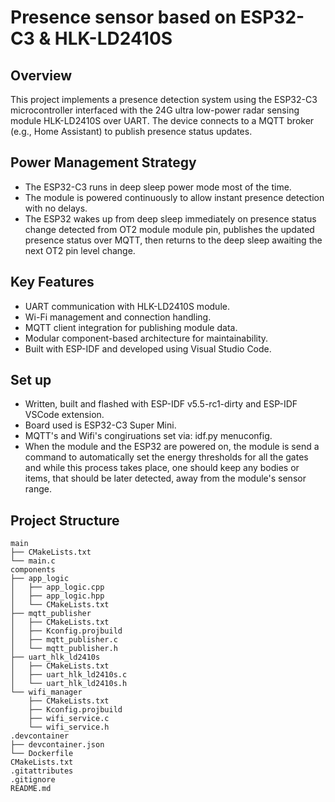 # Presence sensor based on ESP32-C3 & HLK-LD2410S

## Overview
This project implements a presence detection system using the ESP32-C3 microcontroller interfaced with the 24G ultra low-power radar sensing module HLK-LD2410S over UART. The device connects to a MQTT broker (e.g., Home Assistant) to publish presence status updates.

## Power Management Strategy
* The ESP32-C3 runs in deep sleep power mode most of the time.
* The module is powered continuously to allow instant presence detection with no delays.
* The ESP32 wakes up from deep sleep immediately on presence status change detected from OT2 module module pin, publishes the updated presence status over MQTT, then returns to the deep sleep awaiting the next OT2 pin level change.

## Key Features
* UART communication with HLK-LD2410S module.
* Wi-Fi management and connection handling.
* MQTT client integration for publishing module data.
* Modular component-based architecture for maintainability.
* Built with ESP-IDF and developed using Visual Studio Code.

## Set up
- Written, built and flashed with ESP-IDF v5.5-rc1-dirty and ESP-IDF VSCode extension.
- Board used is ESP32-C3 Super Mini.
- MQTT's and Wifi's congiruations set via: idf.py menuconfig.
- When the module and the ESP32 are powered on, the module is send a command to automatically set the energy thresholds for all the gates and while this process takes place, one should keep any bodies or items, that should be later detected, away from the module's sensor range.

## Project Structure
    main  
    ├── CMakeLists.txt  
    └── main.c  
    components
    ├── app_logic
    │   ├── app_logic.cpp
    │   ├── app_logic.hpp
    │   └── CMakeLists.txt
    ├── mqtt_publisher
    │   ├── CMakeLists.txt
    │   ├── Kconfig.projbuild
    │   ├── mqtt_publisher.c
    │   └── mqtt_publisher.h
    ├── uart_hlk_ld2410s
    │   ├── CMakeLists.txt
    │   ├── uart_hlk_ld2410s.c
    │   └── uart_hlk_ld2410s.h
    └── wifi_manager
        ├── CMakeLists.txt
        ├── Kconfig.projbuild
        ├── wifi_service.c
        └── wifi_service.h 
    .devcontainer
    ├── devcontainer.json
    └── Dockerfile
    CMakeLists.txt  
    .gitattributes  
    .gitignore  
    README.md  

